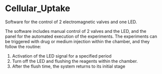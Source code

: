 # Cellular_Uptake
Software for the control of 2 electromagnetic valves and one LED.

The software includes manual control of 2 valves and the LED, and the panel for the automated execution of the experiments.
The experiments can be triggered with drug or medium injection within the chamber, and they follow the routine:
1) Activation of the LED signal for a specified period
2) Turn off the LED and flushing the reagents within the chamber.
3) After the flush time, the system returns to its initial stage

